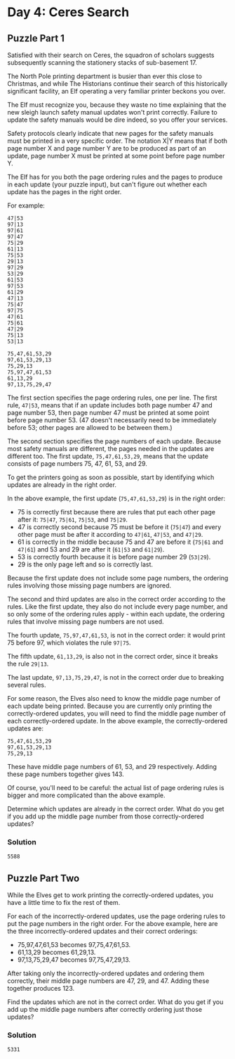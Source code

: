 # Day 4: Ceres Search

## Puzzle Part 1

Satisfied with their search on Ceres, the squadron of scholars suggests subsequently scanning the stationery stacks of sub-basement 17.

The North Pole printing department is busier than ever this close to Christmas, and while The Historians continue their search of this historically significant facility, an Elf operating a very familiar printer beckons you over.

The Elf must recognize you, because they waste no time explaining that the new sleigh launch safety manual updates won't print correctly. Failure to update the safety manuals would be dire indeed, so you offer your services.

Safety protocols clearly indicate that new pages for the safety manuals must be printed in a very specific order. The notation X|Y means that if both page number X and page number Y are to be produced as part of an update, page number X must be printed at some point before page number Y.

The Elf has for you both the page ordering rules and the pages to produce in each update (your puzzle input), but can't figure out whether each update has the pages in the right order.

For example:

    47|53
    97|13
    97|61
    97|47
    75|29
    61|13
    75|53
    29|13
    97|29
    53|29
    61|53
    97|53
    61|29
    47|13
    75|47
    97|75
    47|61
    75|61
    47|29
    75|13
    53|13

    75,47,61,53,29
    97,61,53,29,13
    75,29,13
    75,97,47,61,53
    61,13,29
    97,13,75,29,47

The first section specifies the page ordering rules, one per line. The first rule, `47|53`, means that if an update includes both page number 47 and page number 53, then page number 47 must be printed at some point before page number 53. (47 doesn't necessarily need to be immediately before 53; other pages are allowed to be between them.)

The second section specifies the page numbers of each update. Because most safety manuals are different, the pages needed in the updates are different too. The first update, `75,47,61,53,29`, means that the update consists of page numbers 75, 47, 61, 53, and 29.

To get the printers going as soon as possible, start by identifying which updates are already in the right order.

In the above example, the first update (`75,47,61,53,29`) is in the right order:

- 75 is correctly first because there are rules that put each other page after it: `75|47`, `75|61`, `75|53`, and `75|29`.
- 47 is correctly second because 75 must be before it (`75|47`) and every other page must be after it according to `47|61`, `47|53`, and `47|29`.
- 61 is correctly in the middle because 75 and 47 are before it (`75|61` and `47|61`) and 53 and 29 are after it (`61|53` and `61|29`).
- 53 is correctly fourth because it is before page number 29 (`53|29`).
- 29 is the only page left and so is correctly last.

Because the first update does not include some page numbers, the ordering rules involving those missing page numbers are ignored.

The second and third updates are also in the correct order according to the rules. Like the first update, they also do not include every page number, and so only some of the ordering rules apply - within each update, the ordering rules that involve missing page numbers are not used.

The fourth update, `75,97,47,61,53`, is not in the correct order: it would print 75 before 97, which violates the rule `97|75`.

The fifth update, `61,13,29`, is also not in the correct order, since it breaks the rule `29|13`.

The last update, `97,13,75,29,47`, is not in the correct order due to breaking several rules.

For some reason, the Elves also need to know the middle page number of each update being printed. Because you are currently only printing the correctly-ordered updates, you will need to find the middle page number of each correctly-ordered update. In the above example, the correctly-ordered updates are:

    75,47,61,53,29
    97,61,53,29,13
    75,29,13

These have middle page numbers of 61, 53, and 29 respectively. Adding these page numbers together gives 143.

Of course, you'll need to be careful: the actual list of page ordering rules is bigger and more complicated than the above example.

Determine which updates are already in the correct order. What do you get if you add up the middle page number from those correctly-ordered updates?

### Solution

`5588`

## Puzzle Part Two

While the Elves get to work printing the correctly-ordered updates, you have a little time to fix the rest of them.

For each of the incorrectly-ordered updates, use the page ordering rules to put the page numbers in the right order. For the above example, here are the three incorrectly-ordered updates and their correct orderings:

- 75,97,47,61,53 becomes 97,75,47,61,53.
- 61,13,29 becomes 61,29,13.
- 97,13,75,29,47 becomes 97,75,47,29,13.

After taking only the incorrectly-ordered updates and ordering them correctly, their middle page numbers are 47, 29, and 47. Adding these together produces 123.

Find the updates which are not in the correct order. What do you get if you add up the middle page numbers after correctly ordering just those updates?

### Solution

`5331`
